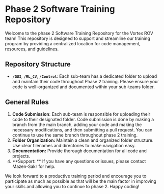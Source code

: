 # Phase 2 Software Training Repository

Welcome to the phase 2 Software Training Repository for the Vortex ROV team! This repository is designed to support and streamline our training program by providing a centralized location for code management, resources, and guidelines.

## Repository Structure

- **`/GUI`**, **`/ML_CV`**, **`/Control`**: Each sub-team has a dedicated folder to upload and maintain their code throughout Phase 2 training. Please ensure your code is well-organized and documented within your sub-teams folder.

## General Rules

1. **Code Submission:** Each sub-team is responsible for uploading their code to their designated folder. Code submission is done by making a branch from the main branch, adding your code and making the necessary modifications, and then submitting a pull request. You can continue to use the same branch throughout phase 2 training.
2. **Folder Organization:** Maintain a clean and organized folder structure. Use clear filenames and directories to make navigation easy.
3. **Documentation:** Provide thorough documentation for all code and projects.
5. **Support: ** If you have any questions or issues, please contact Mazen-Sakr for help.

We look forward to a productive training period and encourage you to participate as much as possible as that will be the main factor in improving your skills and allowing you to continue to phase 2. Happy coding!
